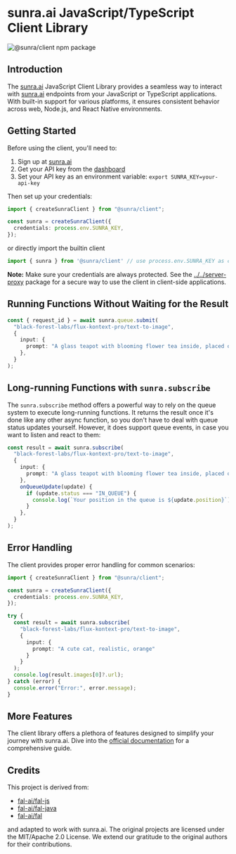 # sunra.ai JavaScript/TypeScript Client Library

![@sunra/client npm package](https://img.shields.io/npm/v/@sunra/client?color=%237527D7&label=%40sunra%2Fclient&style=flat-square)

## Introduction

The [sunra.ai](https://sunra.ai) JavaScript Client Library provides a seamless way to interact with [sunra.ai](https://sunra.ai) endpoints from your JavaScript or TypeScript applications. With built-in support for various platforms, it ensures consistent behavior across web, Node.js, and React Native environments.

## Getting Started

Before using the client, you'll need to:

1. Sign up at [sunra.ai](https://sunra.ai)
2. Get your API key from the [dashboard](https://sunra.ai/dashboard/keys)
3. Set your API key as an environment variable: `export SUNRA_KEY=your-api-key`

Then set up your credentials:

```typescript
import { createSunraClient } from "@sunra/client";

const sunra = createSunraClient({
  credentials: process.env.SUNRA_KEY,
});
```

or directly import the builtin client
```typescript
import { sunra } from '@sunra/client' // use process.env.SUNRA_KEY as credentials by default
```

**Note:** Make sure your credentials are always protected. See the [../../server-proxy](../../server-proxy) package for a secure way to use the client in client-side applications.

## Running Functions Without Waiting for the Result

```typescript
const { request_id } = await sunra.queue.submit(
  "black-forest-labs/flux-kontext-pro/text-to-image",
  {
    input: {
      prompt: "A glass teapot with blooming flower tea inside, placed on a wooden table by a sunlit window with gentle morning light."
    },
  }
);
```

## Long-running Functions with `sunra.subscribe`

The `sunra.subscribe` method offers a powerful way to rely on the queue system to execute long-running functions. It returns the result once it's done like any other async function, so you don't have to deal with queue status updates yourself. However, it does support queue events, in case you want to listen and react to them:

```typescript
const result = await sunra.subscribe(
  "black-forest-labs/flux-kontext-pro/text-to-image",
  {
    input: {
      prompt: "A glass teapot with blooming flower tea inside, placed on a wooden table by a sunlit window with gentle morning light."
    },
    onQueueUpdate(update) {
      if (update.status === "IN_QUEUE") {
        console.log(`Your position in the queue is ${update.position}`);
      }
    },
  }
);
```

## Error Handling

The client provides proper error handling for common scenarios:

```typescript
import { createSunraClient } from "@sunra/client";

const sunra = createSunraClient({
  credentials: process.env.SUNRA_KEY,
});

try {
  const result = await sunra.subscribe(
    "black-forest-labs/flux-kontext-pro/text-to-image",
    {
      input: {
        prompt: "A cute cat, realistic, orange"
      }
    }
  );
  console.log(result.images[0]?.url);
} catch (error) {
  console.error("Error:", error.message);
}
```

## More Features

The client library offers a plethora of features designed to simplify your journey with sunra.ai. Dive into the [official documentation](https://docs.sunra.ai) for a comprehensive guide.

## Credits

This project is derived from:

- [fal-ai/fal-js](https://github.com/fal-ai/fal-js)
- [fal-ai/fal-java](https://github.com/fal-ai/fal-java)
- [fal-ai/fal](https://github.com/fal-ai/fal/tree/main/projects/fal_client)

and adapted to work with sunra.ai. The original projects are licensed under the MIT/Apache 2.0 License. We extend our gratitude to the original authors for their contributions.
